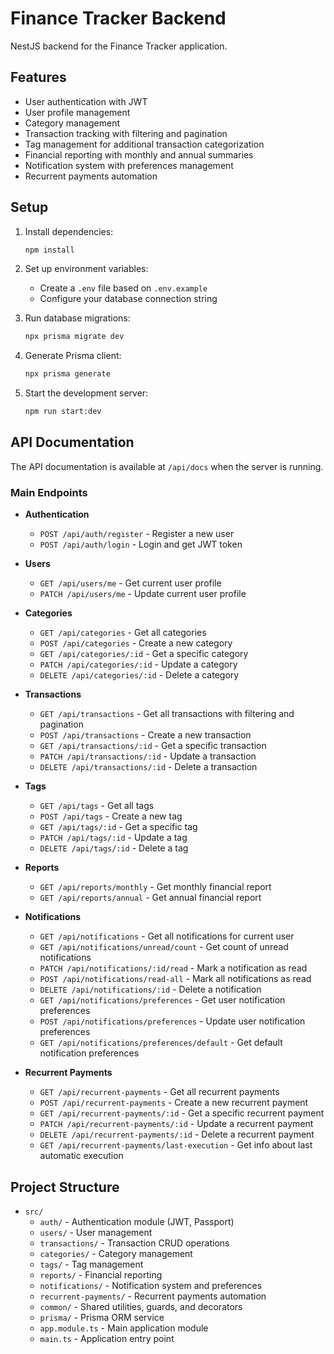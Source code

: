 # Finance Tracker Backend

NestJS backend for the Finance Tracker application.

## Features

- User authentication with JWT
- User profile management
- Category management
- Transaction tracking with filtering and pagination
- Tag management for additional transaction categorization
- Financial reporting with monthly and annual summaries
- Notification system with preferences management
- Recurrent payments automation

## Setup

1. Install dependencies:

   ```bash
   npm install
   ```

2. Set up environment variables:

   - Create a `.env` file based on `.env.example`
   - Configure your database connection string

3. Run database migrations:

   ```bash
   npx prisma migrate dev
   ```

4. Generate Prisma client:

   ```bash
   npx prisma generate
   ```

5. Start the development server:
   ```bash
   npm run start:dev
   ```

## API Documentation

The API documentation is available at `/api/docs` when the server is running.

### Main Endpoints

- **Authentication**

  - `POST /api/auth/register` - Register a new user
  - `POST /api/auth/login` - Login and get JWT token

- **Users**

  - `GET /api/users/me` - Get current user profile
  - `PATCH /api/users/me` - Update current user profile

- **Categories**

  - `GET /api/categories` - Get all categories
  - `POST /api/categories` - Create a new category
  - `GET /api/categories/:id` - Get a specific category
  - `PATCH /api/categories/:id` - Update a category
  - `DELETE /api/categories/:id` - Delete a category

- **Transactions**

  - `GET /api/transactions` - Get all transactions with filtering and pagination
  - `POST /api/transactions` - Create a new transaction
  - `GET /api/transactions/:id` - Get a specific transaction
  - `PATCH /api/transactions/:id` - Update a transaction
  - `DELETE /api/transactions/:id` - Delete a transaction

- **Tags**

  - `GET /api/tags` - Get all tags
  - `POST /api/tags` - Create a new tag
  - `GET /api/tags/:id` - Get a specific tag
  - `PATCH /api/tags/:id` - Update a tag
  - `DELETE /api/tags/:id` - Delete a tag

- **Reports**

  - `GET /api/reports/monthly` - Get monthly financial report
  - `GET /api/reports/annual` - Get annual financial report

- **Notifications**

  - `GET /api/notifications` - Get all notifications for current user
  - `GET /api/notifications/unread/count` - Get count of unread notifications
  - `PATCH /api/notifications/:id/read` - Mark a notification as read
  - `POST /api/notifications/read-all` - Mark all notifications as read
  - `DELETE /api/notifications/:id` - Delete a notification
  - `GET /api/notifications/preferences` - Get user notification preferences
  - `POST /api/notifications/preferences` - Update user notification preferences
  - `GET /api/notifications/preferences/default` - Get default notification preferences

- **Recurrent Payments**
  - `GET /api/recurrent-payments` - Get all recurrent payments
  - `POST /api/recurrent-payments` - Create a new recurrent payment
  - `GET /api/recurrent-payments/:id` - Get a specific recurrent payment
  - `PATCH /api/recurrent-payments/:id` - Update a recurrent payment
  - `DELETE /api/recurrent-payments/:id` - Delete a recurrent payment
  - `GET /api/recurrent-payments/last-execution` - Get info about last automatic execution

## Project Structure

- `src/`
  - `auth/` - Authentication module (JWT, Passport)
  - `users/` - User management
  - `transactions/` - Transaction CRUD operations
  - `categories/` - Category management
  - `tags/` - Tag management
  - `reports/` - Financial reporting
  - `notifications/` - Notification system and preferences
  - `recurrent-payments/` - Recurrent payments automation
  - `common/` - Shared utilities, guards, and decorators
  - `prisma/` - Prisma ORM service
  - `app.module.ts` - Main application module
  - `main.ts` - Application entry point
